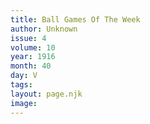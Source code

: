 ```yaml
---
title: Ball Games Of The Week
author: Unknown
issue: 4
volume: 10
year: 1916
month: 40
day: V
tags:
layout: page.njk
image:
---
```


